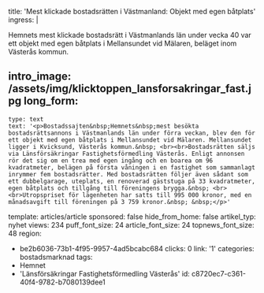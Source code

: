 title: 'Mest klickade bostadsrätten i Västmanland: Objekt med egen båtplats'
ingress: |
  <p>Hemnets mest klickade bostadsrätt i Västmanlands län under vecka 40 var ett objekt med egen båtplats i Mellansundet vid Mälaren, beläget inom Västerås kommun.
  </p>
  
intro_image: /assets/img/klicktoppen_lansforsakringar_fast.jpg
long_form:
  -
    type: text
    text: '<p>Bostadssajten&nbsp;Hemnets&nbsp;mest besökta bostadsrättsannons i Västmanlands län under förra veckan, blev den för ett objekt med egen båtplats i Mellansundet vid Mälaren. Mellansundet ligger i Kvicksund, Västerås kommun.&nbsp; <br><br>Bostadsrätten säljs via Länsförsäkringar Fastighetsförmedling Västerås. Enligt annonsen rör det sig om en trea med egen ingång och en boarea om 96 kvadratmeter, belägen på första våningen i en fastighet som sammanlagt inrymmer fem bostadsrätter. Med bostadsrätten följer även sådant som ett dubbelgarage, uteplats, en renoverad gäststuga på 33 kvadratmeter, egen båtplats och tillgång till föreningens brygga.&nbsp; <br><br>Utropspriset för lägenheten har satts till 995 000 kronor, med en månadsavgift till föreningen på 3 759 kronor.&nbsp; &nbsp;</p>'
template: articles/article
sponsored: false
hide_from_home: false
artikel_typ: nyhet
views: 234
puff_font_size: 24
article_font_size: 24
topnews_font_size: 48
region:
  - be2b6036-73b1-4f95-9957-4ad5bcabc684
clicks: 0
link: '1'
categories: bostadsmarknad
tags:
  - Hemnet
  - 'Länsförsäkringar Fastighetsförmedling Västerås'
id: c8720ec7-c361-40f4-9782-b7080139dee1
